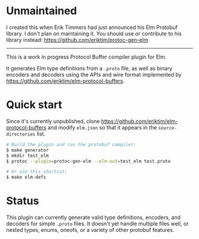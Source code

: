 # Unmaintained

I created this when Erik Timmers had just announced his Elm Protobuf
library. I don't plan on maintaining it. You should use or contribute
to his library instead: https://github.com/eriktim/protoc-gen-elm

---

This is a work in progress Protocol Buffer compiler plugin for Elm.

It generates Elm type definitions from a `.proto` file, as well as
binary encoders and decoders using the APIs and wire format
implemented by <https://github.com/eriktim/elm-protocol-buffers>.

# Quick start

Since it's currently unpublished, clone
https://github.com/eriktim/elm-protocol-buffers and modify `elm.json`
so that it appears in the `source-directories` list.

```bash
# Build the plugin and run the protobuf compiler:
$ make generator
$ mkdir test_elm
$ protoc --plugin=protoc-gen-elm --elm-out=test_elm test.proto

# Or use this shortcut:
$ make elm-defs
```

# Status

This plugin can currently generate valid type definitions, encoders,
and decoders for simple `.proto` files. It doesn't yet handle multiple
files well, or nested types, enums, oneofs, or a variety of other
protobuf features.
